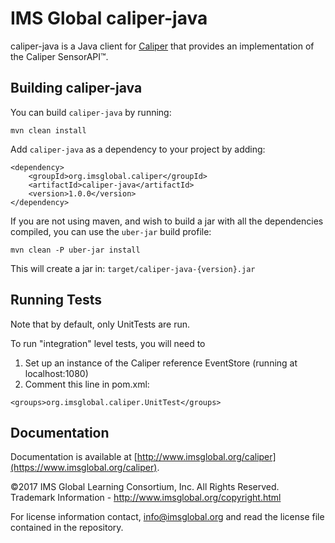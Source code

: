 IMS Global caliper-java
==============

caliper-java is a Java client for [Caliper](http://www.imsglobal.org/caliper) that provides an implementation of the Caliper SensorAPI™.

## Building caliper-java

You can build `caliper-java` by running:
```
mvn clean install
```

Add `caliper-java` as a dependency to your project by adding:
```
<dependency>
    <groupId>org.imsglobal.caliper</groupId>
    <artifactId>caliper-java</artifactId>
    <version>1.0.0</version>
</dependency>
```

If you are not using maven, and wish to build a jar with all the dependencies compiled, you can use the `uber-jar` build profile:
```
mvn clean -P uber-jar install
```
This will create a jar in: `target/caliper-java-{version}.jar`

## Running Tests

Note that by default, only UnitTests are run.

To run "integration" level tests, you will need to

1. Set up an instance of the Caliper reference EventStore (running at localhost:1080)
2. Comment this line in pom.xml:  
```
<groups>org.imsglobal.caliper.UnitTest</groups>
```

## Documentation

Documentation is available at [http://www.imsglobal.org/caliper](https://www.imsglobal.org/caliper).

©2017 IMS Global Learning Consortium, Inc. All Rights Reserved.  
Trademark Information - http://www.imsglobal.org/copyright.html

For license information contact, info@imsglobal.org and read the license file contained in the repository.